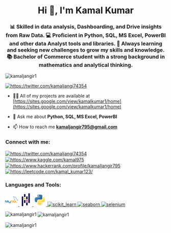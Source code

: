 <h1 align="center">Hi 👋, I'm Kamal Kumar</h1>
<h3 align="center">📊 Skilled in data analysis, Dashboarding, and Drive insights from Raw Data. 💻 Proficient in Python, SQL, MS Excel, PowerBI and other data Analyst tools and libraries. 🌱 Always learning and seeking new challenges to grow my skills and knowledge. 📚 Bachelor of Commerce student with a strong background in mathematics and analytical thinking.</h3>

<p align="left"> <img src="https://komarev.com/ghpvc/?username=kamaljangir1&label=Profile%20views&color=0e75b6&style=flat" alt="kamaljangir1" /> </p>

<p align="left"> <a href="https://twitter.com/https://twitter.com/kamaljangi74354" target="blank"><img src="https://img.shields.io/twitter/follow/https://twitter.com/kamaljangi74354?logo=twitter&style=for-the-badge" alt="https://twitter.com/kamaljangi74354" /></a> </p>

- 👨‍💻 All of my projects are available at [https://sites.google.com/view/kamalkumar1/home](https://sites.google.com/view/kamalkumar1/home)

- 💬 Ask me about **Python, SQL, MS Excel, PowerBI**

- 📫 How to reach me **kamaljangir795@gmail.com**

<h3 align="left">Connect with me:</h3>
<p align="left">
<a href="https://twitter.com/https://twitter.com/kamaljangi74354" target="blank"><img align="center" src="https://raw.githubusercontent.com/rahuldkjain/github-profile-readme-generator/master/src/images/icons/Social/twitter.svg" alt="https://twitter.com/kamaljangi74354" height="30" width="40" /></a>
<a href="https://kaggle.com/https://www.kaggle.com/kamal975" target="blank"><img align="center" src="https://raw.githubusercontent.com/rahuldkjain/github-profile-readme-generator/master/src/images/icons/Social/kaggle.svg" alt="https://www.kaggle.com/kamal975" height="30" width="40" /></a>
<a href="https://www.hackerrank.com/https://www.hackerrank.com/profile/kamaljangir795" target="blank"><img align="center" src="https://raw.githubusercontent.com/rahuldkjain/github-profile-readme-generator/master/src/images/icons/Social/hackerrank.svg" alt="https://www.hackerrank.com/profile/kamaljangir795" height="30" width="40" /></a>
<a href="https://www.leetcode.com/https://leetcode.com/kamal_kumar123/" target="blank"><img align="center" src="https://raw.githubusercontent.com/rahuldkjain/github-profile-readme-generator/master/src/images/icons/Social/leet-code.svg" alt="https://leetcode.com/kamal_kumar123/" height="30" width="40" /></a>
</p>

<h3 align="left">Languages and Tools:</h3>
<p align="left"> <a href="https://www.mysql.com/" target="_blank" rel="noreferrer"> <img src="https://raw.githubusercontent.com/devicons/devicon/master/icons/mysql/mysql-original-wordmark.svg" alt="mysql" width="40" height="40"/> </a> <a href="https://pandas.pydata.org/" target="_blank" rel="noreferrer"> <img src="https://raw.githubusercontent.com/devicons/devicon/2ae2a900d2f041da66e950e4d48052658d850630/icons/pandas/pandas-original.svg" alt="pandas" width="40" height="40"/> </a> <a href="https://www.python.org" target="_blank" rel="noreferrer"> <img src="https://raw.githubusercontent.com/devicons/devicon/master/icons/python/python-original.svg" alt="python" width="40" height="40"/> </a> <a href="https://scikit-learn.org/" target="_blank" rel="noreferrer"> <img src="https://upload.wikimedia.org/wikipedia/commons/0/05/Scikit_learn_logo_small.svg" alt="scikit_learn" width="40" height="40"/> </a> <a href="https://seaborn.pydata.org/" target="_blank" rel="noreferrer"> <img src="https://seaborn.pydata.org/_images/logo-mark-lightbg.svg" alt="seaborn" width="40" height="40"/> </a> <a href="https://www.selenium.dev" target="_blank" rel="noreferrer"> <img src="https://raw.githubusercontent.com/detain/svg-logos/780f25886640cef088af994181646db2f6b1a3f8/svg/selenium-logo.svg" alt="selenium" width="40" height="40"/> </a> </p>

<p><img align="left" src="https://github-readme-stats.vercel.app/api/top-langs?username=kamaljangir1&show_icons=true&locale=en&layout=compact" alt="kamaljangir1" /></p>

<p>&nbsp;<img align="center" src="https://github-readme-stats.vercel.app/api?username=kamaljangir1&show_icons=true&locale=en" alt="kamaljangir1" /></p>

<p><img align="center" src="https://github-readme-streak-stats.herokuapp.com/?user=kamaljangir1&" alt="kamaljangir1" /></p>
